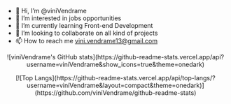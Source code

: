 - 👋 Hi, I’m @viniVendrame
- 👀 I’m interested in jobs opportunities
- 🌱 I’m currently learning Front-end Development
- 💞️ I’m looking to collaborate on all kind of projects
- 📫 How to reach me vini.vendrame13@gmail.com


<p align="center">![viniVendrame's GitHub stats](https://github-readme-stats.vercel.app/api?username=viniVendrame&show_icons=true&theme=onedark)</p>
<p align="center">[![Top Langs](https://github-readme-stats.vercel.app/api/top-langs/?username=viniVendrame&layout=compact&theme=onedark)](https://github.com/viniVendrame/github-readme-stats)</p>
<!---
viniVendrame/viniVendrame is a ✨ special ✨ repository because its `README.md` (this file) appears on your GitHub profile.
You can click the Preview link to take a look at your changes.
--->
